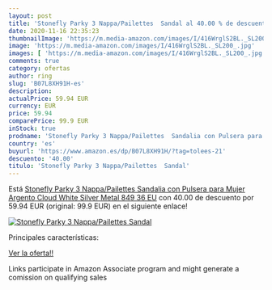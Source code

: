 ```yaml
---
layout: post
title: 'Stonefly Parky 3 Nappa/Pailettes  Sandal al 40.00 % de descuento'
date: 2020-11-16 22:35:23
thumbnailImage: 'https://m.media-amazon.com/images/I/416WrglS2BL._SL200_.jpg'
image: 'https://m.media-amazon.com/images/I/416WrglS2BL._SL200_.jpg'
images: [ 'https://m.media-amazon.com/images/I/416WrglS2BL._SL200_.jpg' ]
comments: true
category: ofertas
author: ring
slug: 'B07L8XH91H-es'
description:
actualPrice: 59.94 EUR
currency: EUR
price: 59.94
comparePrice: 99.9 EUR
inStock: true
prodname: 'Stonefly Parky 3 Nappa/Pailettes  Sandalia con Pulsera para Mujer  Argento Cloud White Silver Metal 849  36 EU'
country: 'es'
buyurl: 'https://www.amazon.es/dp/B07L8XH91H/?tag=tolees-21'
descuento: '40.00'
titulo: 'Stonefly Parky 3 Nappa/Pailettes  Sandal'
---
```


Está [Stonefly Parky 3 Nappa/Pailettes  Sandalia con Pulsera para Mujer  Argento Cloud White Silver Metal 849  36 EU](https://www.amazon.es/dp/B07L8XH91H/?tag=tolees-21) con 40.00 de descuento por 59.94 EUR (original: 99.9 EUR) en el siguiente enlace!

[![Stonefly Parky 3 Nappa/Pailettes  Sandal](https://m.media-amazon.com/images/I/416WrglS2BL._SL200_.jpg)](https://www.amazon.es/dp/B07L8XH91H/?tag=tolees-21)

Principales características:


[Ver la oferta!!](https://www.amazon.es/dp/B07L8XH91H/?tag=tolees-21)

Links participate in Amazon Associate program and might generate a comission on qualifying sales



